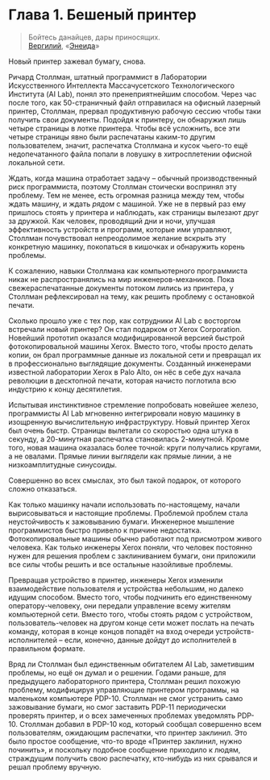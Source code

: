 Глава 1. Бешеный принтер
========================

>   Бойтесь данайцев, дары приносящих.  
>   [Вергилий](https://ru.wikipedia.org/wiki/%D0%92%D0%B5%D1%80%D0%B3%D0%B8%D0%BB%D0%B8%D0%B9),
>   «[Энеида](https://ru.wikipedia.org/wiki/%D0%AD%D0%BD%D0%B5%D0%B8%D0%B4%D0%B0)»

Новый принтер зажевал бумагу, снова.

Ричард Столлман, штатный программист в Лаборатории Искусственного Интеллекта
Массачусетского Технологического Института (AI Lab), понял это пренеприятнейшим
способом. Через час после того, как 50-страничный файл отправилася на офисный
лазерный принтер, Столлман, прервал продуктивную рабочую сессию чтобы таки
получить свои документы. Подойдя к принтеру, он обнаружил лишь четыре страницы в
лотке принтера. Чтобы всё усложнить, все эти четыре страницы явно были
распечатаны каким-то другим пользователем, значит, распечатка Столлмана и кусок
чьего-то ещё недопечатанного файла попали в ловушку в хитросплетении офисной
локальной сети.

Ждать, когда машина отработает задачу – обычный производственный риск
программиста, поэтому Столлман стоически воспринял эту проблему. Тем не менее,
есть огромная разница между тем, чтобы ждать машину, и ждать *рядом* с машиной.
Уже не в первый раз ему пришлось стоять у принтера и наблюдать, как страницы
вылезают друг за дружкой. Как человек, проводящий дни и ночи, улучшая
эффективность устройств и программ, которые ими управляют, Столлман почувствовал
непреодолимое желание вскрыть эту конкретную машинку, покопаться в кишочках и
обнаружить корень проблемы.

К сожалению, навыки Столлмана как компьютерного программиста никак не
распространялись на мир инженеров-механиков. Пока свежераспечатанные документы
потоком лились из принтера, у Столлман рефлексировал на тему, как решить
проблему с остановкой печати.

Сколько прошло уже с тех пор, как сотрудники AI Lab с восторгом встречали новый
принтер? Он стал подарком от Xerox Corporation. Новейший прототип оказался
модифицированной версией быстрой фотокопировальной машины Xerox. Вместо того,
чтобы просто делать копии, он брал программные данные из локальной сети и
превращал их в профессионально выглядящие документы. Созданный инженерами
известной лаборатории Xerox в Palo Alto, он нёс в себе дух начала революции в
десктопной печати, которая начисто поглотила всю индустрию к концу десятилетия.

Испытывая инстинктивное стремление попробовать новейшее железо, программисты AI
Lab мгновенно интегрировали новую машинку в изощренную вычислительную
инфраструктуру. Новый принтер Xerox был очень быстр. Страницы вылетали со
скоростью одна штука в секунду, а 20-минутная распечатка становилась 2-минутной.
Кроме того, новая машина оказалась более точной: круги получались кругами, а не
овалами. Прямые линии выглядели как прямые линии, а не низкоамплитудные
синусоиды.

Совершенно во всех смыслах, это был такой подарок, от которого сложно
отказаться.

Как только машинку начали использовать по-настоящему, начали вырисовываться и
настоящие проблемы. Проблемой проблем стала неустойчивость к зажовыванию бумаги.
Инженерное мышление программистов быстро привело к причине недостатка.
Фотокопировальные машины обычно работают под присмотром живого человека. Как
только инженеры Xerox поняли, что человек постоянно нужен для решения проблем с
заклиниванием бумаги, они приложили все силы чтобы решить и все остальные
назойливые проблемы.

Превращая устройство в принтер, инженеры Xerox изменили взаимодействие
пользователя и устройства небольшим, но далеко идущим способом. Вместо того,
чтобы подчинить его единственному оператору-человеку, они передали управление
всему жителям компьютерной сети. Вместо того, чтобы стоять рядом с устройством,
пользователь-человек на другом конце сети может послать на печать команду,
которая в конце концов попадёт на вход очереди устройств-исполнителей – если,
конечно, данные дойдут до исполнителей в правильном формате.

Вряд ли Столлман был единственным обитателем AI Lab, заметившим проблемы, но ещё
он думал и о решении. Годами раньше, для предыдущего лабораторного принтера,
Столлман решил похожую проблему, модифицируя управляющие принтером программы, на
маленьком компьютере PDP-10. Столлман не смог устранить само зажовывание бумаги,
но смог заставить PDP-11 периодически проверять принтер, и о всех замеченных
проблемах уведомлять PDP-10. Столлман добавил в PDP-10 код, который сообщал
совершенно всем пользователям, ожидающим распечатки, что принтер заклинил. Это
было простое сообщение, что-то вроде «Принтер заклинил, нужно починить», и
поскольку подобное сообщение приходило к людям, страждущим получить свою
распечатку, кто-нибудь из них срывался и решал проблему вручную.

